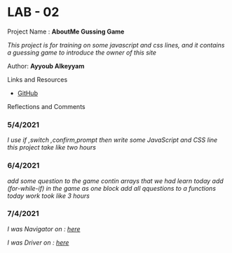 
# LAB - 02
Project Name : **AboutMe Gussing Game**

*This project is for training on some javascript and css lines, and it contains a guessing game to introduce the owner of this site*

Author: **Ayyoub Alkeyyam**

Links and Resources

- [GitHub](https://github.com/ayyoubk)

Reflections and Comments

### 5/4/2021
*I use if ,switch ,confirm,prompt then write some JavaScript and CSS line*
*this project take like two hours*

### 6/4/2021
*add some question to the game contin arrays that we had learn today*
*add  (for-while-if) in the game as one block*
*add all qquestions to a functions*
*today work took like 3 hours*

### 7/4/2021

*I was Navigator on : [here](https://github.com/ayyoubk/AboutMeGmae/pull/2)*

*I was Driver on : [here](https://github.com/afraawael/About-me/pull/1)*
